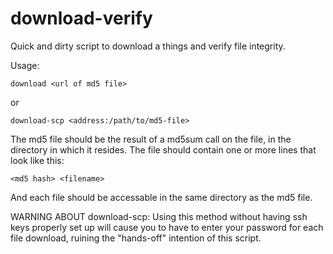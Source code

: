 download-verify
===============

Quick and dirty script to download a things and verify file integrity.

Usage:

	download <url of md5 file>

or

	download-scp <address:/path/to/md5-file>

The md5 file should be the result of a md5sum call on the file, in the directory in which it resides. The file should contain one or more lines that look like this:

	<md5 hash> <filename>

And each file should be accessable in the same directory as the md5 file.

WARNING ABOUT download-scp: Using this method without having ssh keys properly set up will cause you to have to enter your password for each file download, ruining the "hands-off" intention of this script.
